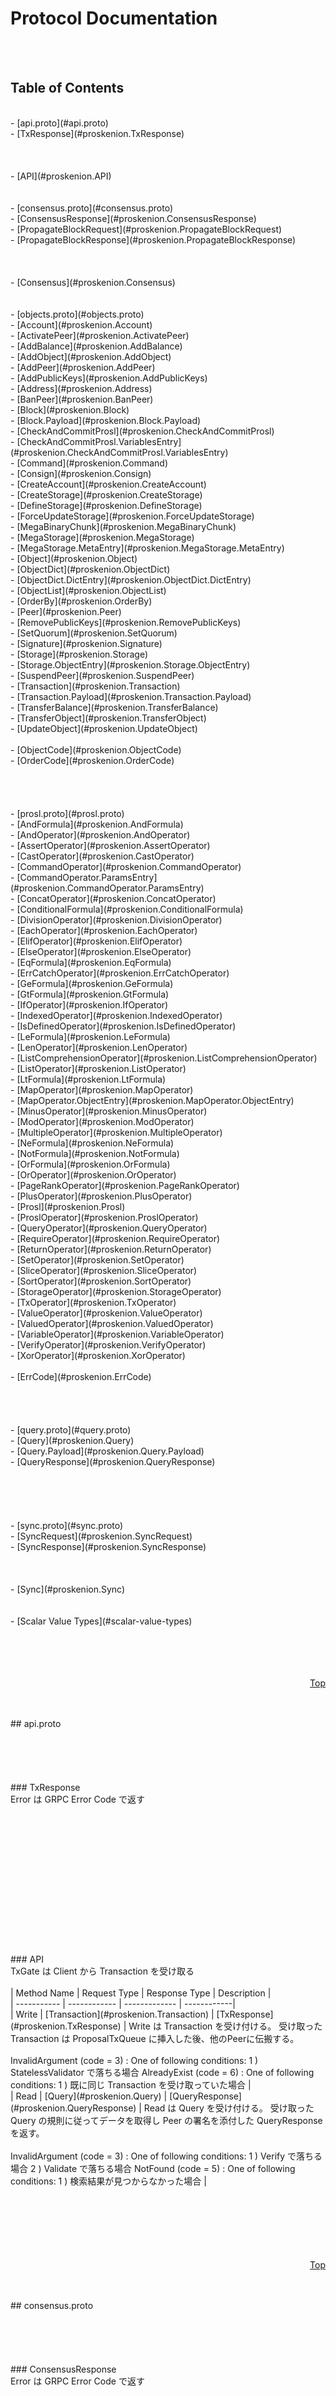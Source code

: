 # Protocol Documentation<br />
<a name="top"></a><br />
<br />
## Table of Contents<br />
<br />
- [api.proto](#api.proto)<br />
    - [TxResponse](#proskenion.TxResponse)<br />
  <br />
  <br />
  <br />
    - [API](#proskenion.API)<br />
  <br />
<br />
- [consensus.proto](#consensus.proto)<br />
    - [ConsensusResponse](#proskenion.ConsensusResponse)<br />
    - [PropagateBlockRequest](#proskenion.PropagateBlockRequest)<br />
    - [PropagateBlockResponse](#proskenion.PropagateBlockResponse)<br />
  <br />
  <br />
  <br />
    - [Consensus](#proskenion.Consensus)<br />
  <br />
<br />
- [objects.proto](#objects.proto)<br />
    - [Account](#proskenion.Account)<br />
    - [ActivatePeer](#proskenion.ActivatePeer)<br />
    - [AddBalance](#proskenion.AddBalance)<br />
    - [AddObject](#proskenion.AddObject)<br />
    - [AddPeer](#proskenion.AddPeer)<br />
    - [AddPublicKeys](#proskenion.AddPublicKeys)<br />
    - [Address](#proskenion.Address)<br />
    - [BanPeer](#proskenion.BanPeer)<br />
    - [Block](#proskenion.Block)<br />
    - [Block.Payload](#proskenion.Block.Payload)<br />
    - [CheckAndCommitProsl](#proskenion.CheckAndCommitProsl)<br />
    - [CheckAndCommitProsl.VariablesEntry](#proskenion.CheckAndCommitProsl.VariablesEntry)<br />
    - [Command](#proskenion.Command)<br />
    - [Consign](#proskenion.Consign)<br />
    - [CreateAccount](#proskenion.CreateAccount)<br />
    - [CreateStorage](#proskenion.CreateStorage)<br />
    - [DefineStorage](#proskenion.DefineStorage)<br />
    - [ForceUpdateStorage](#proskenion.ForceUpdateStorage)<br />
    - [MegaBinaryChunk](#proskenion.MegaBinaryChunk)<br />
    - [MegaStorage](#proskenion.MegaStorage)<br />
    - [MegaStorage.MetaEntry](#proskenion.MegaStorage.MetaEntry)<br />
    - [Object](#proskenion.Object)<br />
    - [ObjectDict](#proskenion.ObjectDict)<br />
    - [ObjectDict.DictEntry](#proskenion.ObjectDict.DictEntry)<br />
    - [ObjectList](#proskenion.ObjectList)<br />
    - [OrderBy](#proskenion.OrderBy)<br />
    - [Peer](#proskenion.Peer)<br />
    - [RemovePublicKeys](#proskenion.RemovePublicKeys)<br />
    - [SetQuorum](#proskenion.SetQuorum)<br />
    - [Signature](#proskenion.Signature)<br />
    - [Storage](#proskenion.Storage)<br />
    - [Storage.ObjectEntry](#proskenion.Storage.ObjectEntry)<br />
    - [SuspendPeer](#proskenion.SuspendPeer)<br />
    - [Transaction](#proskenion.Transaction)<br />
    - [Transaction.Payload](#proskenion.Transaction.Payload)<br />
    - [TransferBalance](#proskenion.TransferBalance)<br />
    - [TransferObject](#proskenion.TransferObject)<br />
    - [UpdateObject](#proskenion.UpdateObject)<br />
  <br />
    - [ObjectCode](#proskenion.ObjectCode)<br />
    - [OrderCode](#proskenion.OrderCode)<br />
  <br />
  <br />
  <br />
<br />
- [prosl.proto](#prosl.proto)<br />
    - [AndFormula](#proskenion.AndFormula)<br />
    - [AndOperator](#proskenion.AndOperator)<br />
    - [AssertOperator](#proskenion.AssertOperator)<br />
    - [CastOperator](#proskenion.CastOperator)<br />
    - [CommandOperator](#proskenion.CommandOperator)<br />
    - [CommandOperator.ParamsEntry](#proskenion.CommandOperator.ParamsEntry)<br />
    - [ConcatOperator](#proskenion.ConcatOperator)<br />
    - [ConditionalFormula](#proskenion.ConditionalFormula)<br />
    - [DivisionOperator](#proskenion.DivisionOperator)<br />
    - [EachOperator](#proskenion.EachOperator)<br />
    - [ElifOperator](#proskenion.ElifOperator)<br />
    - [ElseOperator](#proskenion.ElseOperator)<br />
    - [EqFormula](#proskenion.EqFormula)<br />
    - [ErrCatchOperator](#proskenion.ErrCatchOperator)<br />
    - [GeFormula](#proskenion.GeFormula)<br />
    - [GtFormula](#proskenion.GtFormula)<br />
    - [IfOperator](#proskenion.IfOperator)<br />
    - [IndexedOperator](#proskenion.IndexedOperator)<br />
    - [IsDefinedOperator](#proskenion.IsDefinedOperator)<br />
    - [LeFormula](#proskenion.LeFormula)<br />
    - [LenOperator](#proskenion.LenOperator)<br />
    - [ListComprehensionOperator](#proskenion.ListComprehensionOperator)<br />
    - [ListOperator](#proskenion.ListOperator)<br />
    - [LtFormula](#proskenion.LtFormula)<br />
    - [MapOperator](#proskenion.MapOperator)<br />
    - [MapOperator.ObjectEntry](#proskenion.MapOperator.ObjectEntry)<br />
    - [MinusOperator](#proskenion.MinusOperator)<br />
    - [ModOperator](#proskenion.ModOperator)<br />
    - [MultipleOperator](#proskenion.MultipleOperator)<br />
    - [NeFormula](#proskenion.NeFormula)<br />
    - [NotFormula](#proskenion.NotFormula)<br />
    - [OrFormula](#proskenion.OrFormula)<br />
    - [OrOperator](#proskenion.OrOperator)<br />
    - [PageRankOperator](#proskenion.PageRankOperator)<br />
    - [PlusOperator](#proskenion.PlusOperator)<br />
    - [Prosl](#proskenion.Prosl)<br />
    - [ProslOperator](#proskenion.ProslOperator)<br />
    - [QueryOperator](#proskenion.QueryOperator)<br />
    - [RequireOperator](#proskenion.RequireOperator)<br />
    - [ReturnOperator](#proskenion.ReturnOperator)<br />
    - [SetOperator](#proskenion.SetOperator)<br />
    - [SliceOperator](#proskenion.SliceOperator)<br />
    - [SortOperator](#proskenion.SortOperator)<br />
    - [StorageOperator](#proskenion.StorageOperator)<br />
    - [TxOperator](#proskenion.TxOperator)<br />
    - [ValueOperator](#proskenion.ValueOperator)<br />
    - [ValuedOperator](#proskenion.ValuedOperator)<br />
    - [VariableOperator](#proskenion.VariableOperator)<br />
    - [VerifyOperator](#proskenion.VerifyOperator)<br />
    - [XorOperator](#proskenion.XorOperator)<br />
  <br />
    - [ErrCode](#proskenion.ErrCode)<br />
  <br />
  <br />
  <br />
<br />
- [query.proto](#query.proto)<br />
    - [Query](#proskenion.Query)<br />
    - [Query.Payload](#proskenion.Query.Payload)<br />
    - [QueryResponse](#proskenion.QueryResponse)<br />
  <br />
  <br />
  <br />
  <br />
<br />
- [sync.proto](#sync.proto)<br />
    - [SyncRequest](#proskenion.SyncRequest)<br />
    - [SyncResponse](#proskenion.SyncResponse)<br />
  <br />
  <br />
  <br />
    - [Sync](#proskenion.Sync)<br />
  <br />
<br />
- [Scalar Value Types](#scalar-value-types)<br />
<br />
<br />
<br />
<a name="api.proto"></a><br />
<p align="right"><a href="#top">Top</a></p><br />
<br />
## api.proto<br />
<br />
<br />
<br />
<a name="proskenion.TxResponse"></a><br />
<br />
### TxResponse<br />
Error は GRPC Error Code で返す<br />
<br />
<br />
<br />
<br />
<br />
 <br />
<br />
 <br />
<br />
 <br />
<br />
<br />
<a name="proskenion.API"></a><br />
<br />
### API<br />
TxGate は Client から Transaction を受け取る<br />
<br />
| Method Name | Request Type | Response Type | Description |<br />
| ----------- | ------------ | ------------- | ------------|<br />
| Write | [Transaction](#proskenion.Transaction) | [TxResponse](#proskenion.TxResponse) | Write は Transaction を受け付ける。 受け取った Transaction は ProposalTxQueue に挿入した後、他のPeerに伝搬する。<br />
<br />
InvalidArgument (code = 3) : One of following conditions: 1 ) StatelessValidator で落ちる場合 AlreadyExist (code = 6) : One of following conditions: 1 ) 既に同じ Transaction を受け取っていた場合 |<br />
| Read | [Query](#proskenion.Query) | [QueryResponse](#proskenion.QueryResponse) | Read は Query を受け付ける。 受け取った Query の規則に従ってデータを取得し Peer の署名を添付した QueryResponse を返す。<br />
<br />
InvalidArgument (code = 3) : One of following conditions: 1 ) Verify で落ちる場合 2 ) Validate で落ちる場合 NotFound (code = 5) : One of following conditions: 1 ) 検索結果が見つからなかった場合 |<br />
<br />
 <br />
<br />
<br />
<br />
<a name="consensus.proto"></a><br />
<p align="right"><a href="#top">Top</a></p><br />
<br />
## consensus.proto<br />
<br />
<br />
<br />
<a name="proskenion.ConsensusResponse"></a><br />
<br />
### ConsensusResponse<br />
Error は GRPC Error Code で返す<br />
<br />
<br />
<br />
<br />
<br />
<br />
<a name="proskenion.PropagateBlockRequest"></a><br />
<br />
### PropagateBlockRequest<br />
PropagateBlock において伝搬する側が送信するデータである。<br />
<br />
<br />
| Field | Type | Label | Description |<br />
| ----- | ---- | ----- | ----------- |<br />
| block | [Block](#proskenion.Block) |  | 伝搬する Block。最初に Block を送信する。 |<br />
| transaction | [Transaction](#proskenion.Transaction) |  | 伝搬する Block が持っている Transaction。Block を送信した後に順番に送信する。 |<br />
<br />
<br />
<br />
<br />
<br />
<br />
<a name="proskenion.PropagateBlockResponse"></a><br />
<br />
### PropagateBlockResponse<br />
PropagateBlock において伝搬される側が送信するデータである。<br />
<br />
<br />
| Field | Type | Label | Description |<br />
| ----- | ---- | ----- | ----------- |<br />
| signature | [Signature](#proskenion.Signature) |  | Block を正しく受け取ったことを伝搬する側に伝えるために署名を送信する。 |<br />
<br />
<br />
<br />
<br />
<br />
 <br />
<br />
 <br />
<br />
 <br />
<br />
<br />
<a name="proskenion.Consensus"></a><br />
<br />
### Consensus<br />
ConsensusGate は合意形成に使用する rpc を定義する。<br />
これを使用するのは合意形成に参加するPeerのみである。<br />
<br />
| Method Name | Request Type | Response Type | Description |<br />
| ----------- | ------------ | ------------- | ------------|<br />
| PropagateTx | [Transaction](#proskenion.Transaction) | [ConsensusResponse](#proskenion.ConsensusResponse) | PropagateTx は Client から受け取った Transaction を自分以外の Peer に伝搬させる。 Context には送信者の署名をつける。<br />
<br />
InvalidArgument (code = 3) : One of following conditions: 1 ) StatelessValidator で落ちる場合 PermissionDenied (code = 7) : One of following conditions: 1 ) Context の 署名の主がPeerでない場合 |<br />
| PropagateBlock | [PropagateBlockRequest](#proskenion.PropagateBlockRequest) stream | [PropagateBlockResponse](#proskenion.PropagateBlockResponse) stream | PropagateBlock は Commit する block と txList を自分以外の Peer に伝搬させる。 Context には送信者の署名をつける<br />
<br />
InvalidArgument (code = 3) : One of following conditions: 1 ) Block is nil. 2 ) Block Verify failed. 3 ) Transaction is nil. 4 ) Transaction Verify failed. AlreadyExist (code = 6) : One of following conditions: 1 ) Block is already exist in block queue. PermissionDenied (code = 7) : One of following conditions: 1 ) Context の 署名の主がPeerでない場合 |<br />
<br />
 <br />
<br />
<br />
<br />
<a name="objects.proto"></a><br />
<p align="right"><a href="#top">Top</a></p><br />
<br />
## objects.proto<br />
<br />
<br />
<br />
<a name="proskenion.Account"></a><br />
<br />
### Account<br />
<br />
<br />
<br />
| Field | Type | Label | Description |<br />
| ----- | ---- | ----- | ----------- |<br />
| accountId | [string](#string) |  |  |<br />
| accountName | [string](#string) |  |  |<br />
| publicKeys | [bytes](#bytes) | repeated |  |<br />
| quorum | [int32](#int32) |  |  |<br />
| balance | [int64](#int64) |  |  |<br />
| delegatePeerId | [string](#string) |  |  |<br />
<br />
<br />
<br />
<br />
<br />
<br />
<a name="proskenion.ActivatePeer"></a><br />
<br />
### ActivatePeer<br />
ActivatePeer は Peer を active 状態にする。<br />
TargetId は AccountId(PeerId) を指定する。<br />
Active 状態の Peer は合意形成に参加できる。<br />
<br />
<br />
<br />
<br />
<br />
<br />
<a name="proskenion.AddBalance"></a><br />
<br />
### AddBalance<br />
AddBalance は targetId の balance を増やす。<br />
TargetId は AccountId を指定する。<br />
<br />
<br />
| Field | Type | Label | Description |<br />
| ----- | ---- | ----- | ----------- |<br />
| balance | [int64](#int64) |  | 増やす balance の量。 |<br />
<br />
<br />
<br />
<br />
<br />
<br />
<a name="proskenion.AddObject"></a><br />
<br />
### AddObject<br />
AddObject は TargetId で指定した Storage に Object を追加する。（list or dict)<br />
TargetId は WalletId を指定する。<br />
<br />
<br />
| Field | Type | Label | Description |<br />
| ----- | ---- | ----- | ----------- |<br />
| key | [string](#string) |  | Storage 内の要素を指定するためのキー値。 |<br />
| object | [Object](#proskenion.Object) |  | 指定した List Object に追加する Object。 |<br />
<br />
<br />
<br />
<br />
<br />
<br />
<a name="proskenion.AddPeer"></a><br />
<br />
### AddPeer<br />
AddPeer はネットワークに Peer を追加する。<br />
TargetId は AccountId(PeerId) を指定する。<br />
<br />
<br />
| Field | Type | Label | Description |<br />
| ----- | ---- | ----- | ----------- |<br />
| address | [string](#string) |  | Peer にアクセスするためのグローバルアドレス。 |<br />
| publicKey | [bytes](#bytes) |  | Peer を操作するための公開鍵。 |<br />
<br />
<br />
<br />
<br />
<br />
<br />
<a name="proskenion.AddPublicKeys"></a><br />
<br />
### AddPublicKeys<br />
AddPublicKey は TragetId で指定したアカウントに鍵を追加する。<br />
TargetId は AccountId を指定する。<br />
<br />
<br />
| Field | Type | Label | Description |<br />
| ----- | ---- | ----- | ----------- |<br />
| publicKeys | [bytes](#bytes) | repeated | アカウントに登録する公開鍵のリスト。 |<br />
<br />
<br />
<br />
<br />
<br />
<br />
<a name="proskenion.Address"></a><br />
<br />
### Address<br />
<br />
<br />
<br />
| Field | Type | Label | Description |<br />
| ----- | ---- | ----- | ----------- |<br />
| address | [string](#string) |  |  |<br />
<br />
<br />
<br />
<br />
<br />
<br />
<a name="proskenion.BanPeer"></a><br />
<br />
### BanPeer<br />
BanPeer は Peer を使用禁止にする。<br />
TargetId は AccountId(PeerId) を指定する。<br />
Ban された Peer は金輪際合意形成/同期に参加できない。<br />
<br />
<br />
<br />
<br />
<br />
<br />
<a name="proskenion.Block"></a><br />
<br />
### Block<br />
Block の構造。<br />
<br />
<br />
| Field | Type | Label | Description |<br />
| ----- | ---- | ----- | ----------- |<br />
| payload | [Block.Payload](#proskenion.Block.Payload) |  |  |<br />
| signature | [Signature](#proskenion.Signature) |  | Payload を現在のラウンドにおけるリーダーが署名したもの。 |<br />
<br />
<br />
<br />
<br />
<br />
<br />
<a name="proskenion.Block.Payload"></a><br />
<br />
### Block.Payload<br />
<br />
<br />
<br />
| Field | Type | Label | Description |<br />
| ----- | ---- | ----- | ----------- |<br />
| height | [int64](#int64) |  | 現在のBlockのHeight&#43;1。 |<br />
| preBlockHash | [bytes](#bytes) |  | 現在の Block のハッシュ値。 |<br />
| createdTime | [int64](#int64) |  | Blockを生成した時間(リーダーがProposalを生成した時間であり、Commitされた時間ではない)。 |<br />
| wsvHash | [bytes](#bytes) |  | Block 実行後の WSV のルートハッシュ値。 |<br />
| txHistoryHash | [bytes](#bytes) |  | Block 実行後の TxHistory のルートハッシュ値。 |<br />
| txListHash | [bytes](#bytes) |  | Transaction の集合（列)のハッシュ値。 |<br />
| round | [int32](#int32) |  | 現在の Round。 |<br />
<br />
<br />
<br />
<br />
<br />
<br />
<a name="proskenion.CheckAndCommitProsl"></a><br />
<br />
### CheckAndCommitProsl<br />
CheckAndCommitProsl は TargetId で指定した ProSL を検証して妥当であれば適用する。<br />
TargetId は WalletId を指定する。<br />
具体的には variables を引数列として渡して Update ProSL を実行し真を返した時、<br />
新たな incentive or consensus or update アルゴリズムとして実際に適用する。<br />
<br />
<br />
| Field | Type | Label | Description |<br />
| ----- | ---- | ----- | ----------- |<br />
| variables | [CheckAndCommitProsl.VariablesEntry](#proskenion.CheckAndCommitProsl.VariablesEntry) | repeated | Update ProSL を実行する際の引数列。 |<br />
<br />
<br />
<br />
<br />
<br />
<br />
<a name="proskenion.CheckAndCommitProsl.VariablesEntry"></a><br />
<br />
### CheckAndCommitProsl.VariablesEntry<br />
<br />
<br />
<br />
| Field | Type | Label | Description |<br />
| ----- | ---- | ----- | ----------- |<br />
| key | [string](#string) |  |  |<br />
| value | [Object](#proskenion.Object) |  |  |<br />
<br />
<br />
<br />
<br />
<br />
<br />
<a name="proskenion.Command"></a><br />
<br />
### Command<br />
================ Command ================<br />
Proskenion を操作するためのプリミティブな命令。<br />
<br />
<br />
| Field | Type | Label | Description |<br />
| ----- | ---- | ----- | ----------- |<br />
| authorizerId | [string](#string) |  | 誰の権限で命令を実行するかを AccountId で指定する。 |<br />
| targetId | [string](#string) |  | どの対象に命令を実行するかを指定する。 |<br />
| createAccount | [CreateAccount](#proskenion.CreateAccount) |  |  |<br />
| addBalance | [AddBalance](#proskenion.AddBalance) |  |  |<br />
| transferBalance | [TransferBalance](#proskenion.TransferBalance) |  |  |<br />
| addPublicKeys | [AddPublicKeys](#proskenion.AddPublicKeys) |  |  |<br />
| removePublicKeys | [RemovePublicKeys](#proskenion.RemovePublicKeys) |  |  |<br />
| setQuorum | [SetQuorum](#proskenion.SetQuorum) |  |  |<br />
| defineStorage | [DefineStorage](#proskenion.DefineStorage) |  |  |<br />
| createStorage | [CreateStorage](#proskenion.CreateStorage) |  |  |<br />
| updateObject | [UpdateObject](#proskenion.UpdateObject) |  |  |<br />
| addObject | [AddObject](#proskenion.AddObject) |  |  |<br />
| transferObject | [TransferObject](#proskenion.TransferObject) |  |  |<br />
| addPeer | [AddPeer](#proskenion.AddPeer) |  |  |<br />
| activatePeer | [ActivatePeer](#proskenion.ActivatePeer) |  |  |<br />
| suspendPeer | [SuspendPeer](#proskenion.SuspendPeer) |  |  |<br />
| banPeer | [BanPeer](#proskenion.BanPeer) |  |  |<br />
| consign | [Consign](#proskenion.Consign) |  |  |<br />
| checkAndCommitProsl | [CheckAndCommitProsl](#proskenion.CheckAndCommitProsl) |  |  |<br />
| forceUpdateStorage | [ForceUpdateStorage](#proskenion.ForceUpdateStorage) |  |  |<br />
<br />
<br />
<br />
<br />
<br />
<br />
<a name="proskenion.Consign"></a><br />
<br />
### Consign<br />
Consign は Account と Peer を紐付ける<br />
TargetId は AccountId を指定する。<br />
<br />
<br />
| Field | Type | Label | Description |<br />
| ----- | ---- | ----- | ----------- |<br />
| peerId | [string](#string) |  | アカウントが信頼する Peer の id。 |<br />
<br />
<br />
<br />
<br />
<br />
<br />
<a name="proskenion.CreateAccount"></a><br />
<br />
### CreateAccount<br />
CerateAccount は TargetId の アカウントの生成を行う。<br />
TargetId には AccountId を指定する。<br />
<br />
<br />
| Field | Type | Label | Description |<br />
| ----- | ---- | ----- | ----------- |<br />
| publicKeys | [bytes](#bytes) | repeated | アカウントに登録する公開鍵のリスト。 |<br />
| quorum | [int32](#int32) |  | アカウントの権限を行使するために必要な最小の鍵の数。 |<br />
<br />
<br />
<br />
<br />
<br />
<br />
<a name="proskenion.CreateStorage"></a><br />
<br />
### CreateStorage<br />
CreateStorage は定義された Storage を TargetId で指定されたアカウントで実体化する。<br />
TargetId は WalletId を指定する。<br />
<br />
<br />
<br />
<br />
<br />
<br />
<a name="proskenion.DefineStorage"></a><br />
<br />
### DefineStorage<br />
DefineStorage は Storage を定義する。<br />
TargetId は StorageId を指定する。<br />
<br />
<br />
| Field | Type | Label | Description |<br />
| ----- | ---- | ----- | ----------- |<br />
| storage | [Storage](#proskenion.Storage) |  | Storage の key とそのデフォルトの value。 |<br />
<br />
<br />
<br />
<br />
<br />
<br />
<a name="proskenion.ForceUpdateStorage"></a><br />
<br />
### ForceUpdateStorage<br />
ForceUpdateStorage は TargetId で指定した Storage を強制上書きする。<br />
TargetId は WalletId を指定する。<br />
ForceUpdateStorage は Validate で必ず false が返る。<br />
<br />
<br />
| Field | Type | Label | Description |<br />
| ----- | ---- | ----- | ----------- |<br />
| storage | [Storage](#proskenion.Storage) |  | 上書き後の Storage の定義。 |<br />
<br />
<br />
<br />
<br />
<br />
<br />
<a name="proskenion.MegaBinaryChunk"></a><br />
<br />
### MegaBinaryChunk<br />
参考 : https://triple-underscore.github.io/RFC2616-ja.html#section-3.6.1<br />
<br />
<br />
| Field | Type | Label | Description |<br />
| ----- | ---- | ----- | ----------- |<br />
| chunkSize | [int64](#int64) |  | 全体 |<br />
| lastChunk | [int64](#int64) |  | どこから始まるか |<br />
| data | [bytes](#bytes) |  |  |<br />
<br />
<br />
<br />
<br />
<br />
<br />
<a name="proskenion.MegaStorage"></a><br />
<br />
### MegaStorage<br />
<br />
<br />
<br />
| Field | Type | Label | Description |<br />
| ----- | ---- | ----- | ----------- |<br />
| meta | [MegaStorage.MetaEntry](#proskenion.MegaStorage.MetaEntry) | repeated |  |<br />
| megaBinaryHash | [bytes](#bytes) |  | MerkleTree で管理 |<br />
<br />
<br />
<br />
<br />
<br />
<br />
<a name="proskenion.MegaStorage.MetaEntry"></a><br />
<br />
### MegaStorage.MetaEntry<br />
<br />
<br />
<br />
| Field | Type | Label | Description |<br />
| ----- | ---- | ----- | ----------- |<br />
| key | [string](#string) |  |  |<br />
| value | [Object](#proskenion.Object) |  |  |<br />
<br />
<br />
<br />
<br />
<br />
<br />
<a name="proskenion.Object"></a><br />
<br />
### Object<br />
<br />
<br />
<br />
| Field | Type | Label | Description |<br />
| ----- | ---- | ----- | ----------- |<br />
| type | [ObjectCode](#proskenion.ObjectCode) |  |  |<br />
| boolean | [bool](#bool) |  |  |<br />
| i32 | [int32](#int32) |  |  |<br />
| i64 | [int64](#int64) |  |  |<br />
| u32 | [uint32](#uint32) |  |  |<br />
| u64 | [uint64](#uint64) |  |  |<br />
| str | [string](#string) |  |  |<br />
| data | [bytes](#bytes) |  |  |<br />
| address | [string](#string) |  |  |<br />
| sig | [Signature](#proskenion.Signature) |  |  |<br />
| account | [Account](#proskenion.Account) |  |  |<br />
| peer | [Peer](#proskenion.Peer) |  |  |<br />
| list | [ObjectList](#proskenion.ObjectList) |  |  |<br />
| dict | [ObjectDict](#proskenion.ObjectDict) |  |  |<br />
| storage | [Storage](#proskenion.Storage) |  |  |<br />
| megaStorage | [MegaStorage](#proskenion.MegaStorage) |  |  |<br />
| command | [Command](#proskenion.Command) |  |  |<br />
| transaction | [Transaction](#proskenion.Transaction) |  |  |<br />
| block | [Block](#proskenion.Block) |  |  |<br />
<br />
<br />
<br />
<br />
<br />
<br />
<a name="proskenion.ObjectDict"></a><br />
<br />
### ObjectDict<br />
<br />
<br />
<br />
| Field | Type | Label | Description |<br />
| ----- | ---- | ----- | ----------- |<br />
| dict | [ObjectDict.DictEntry](#proskenion.ObjectDict.DictEntry) | repeated |  |<br />
<br />
<br />
<br />
<br />
<br />
<br />
<a name="proskenion.ObjectDict.DictEntry"></a><br />
<br />
### ObjectDict.DictEntry<br />
<br />
<br />
<br />
| Field | Type | Label | Description |<br />
| ----- | ---- | ----- | ----------- |<br />
| key | [string](#string) |  |  |<br />
| value | [Object](#proskenion.Object) |  |  |<br />
<br />
<br />
<br />
<br />
<br />
<br />
<a name="proskenion.ObjectList"></a><br />
<br />
### ObjectList<br />
<br />
<br />
<br />
| Field | Type | Label | Description |<br />
| ----- | ---- | ----- | ----------- |<br />
| list | [Object](#proskenion.Object) | repeated |  |<br />
<br />
<br />
<br />
<br />
<br />
<br />
<a name="proskenion.OrderBy"></a><br />
<br />
### OrderBy<br />
<br />
<br />
<br />
| Field | Type | Label | Description |<br />
| ----- | ---- | ----- | ----------- |<br />
| key | [string](#string) |  |  |<br />
| order | [OrderCode](#proskenion.OrderCode) |  |  |<br />
<br />
<br />
<br />
<br />
<br />
<br />
<a name="proskenion.Peer"></a><br />
<br />
### Peer<br />
<br />
<br />
<br />
| Field | Type | Label | Description |<br />
| ----- | ---- | ----- | ----------- |<br />
| peerId | [string](#string) |  |  |<br />
| address | [string](#string) |  |  |<br />
| publicKey | [bytes](#bytes) |  |  |<br />
| active | [bool](#bool) |  |  |<br />
| ban | [bool](#bool) |  |  |<br />
<br />
<br />
<br />
<br />
<br />
<br />
<a name="proskenion.RemovePublicKeys"></a><br />
<br />
### RemovePublicKeys<br />
RemovePublicKey は TargetId で指定したアカウントの鍵を削除する。<br />
TargetId は AccountId を指定する。<br />
<br />
<br />
| Field | Type | Label | Description |<br />
| ----- | ---- | ----- | ----------- |<br />
| publicKeys | [bytes](#bytes) | repeated | アカウントから削除する公開鍵のリスト。 |<br />
<br />
<br />
<br />
<br />
<br />
<br />
<a name="proskenion.SetQuorum"></a><br />
<br />
### SetQuorum<br />
SetAccountQuorum は TargetId アカウントの quorum を更新する。<br />
TargetId は AccountId を指定する。<br />
<br />
<br />
| Field | Type | Label | Description |<br />
| ----- | ---- | ----- | ----------- |<br />
| quorum | [int32](#int32) |  | アカウントの権限を行使するために必要な最小の鍵の数。 |<br />
<br />
<br />
<br />
<br />
<br />
<br />
<a name="proskenion.Signature"></a><br />
<br />
### Signature<br />
<br />
<br />
<br />
| Field | Type | Label | Description |<br />
| ----- | ---- | ----- | ----------- |<br />
| publicKey | [bytes](#bytes) |  |  |<br />
| signature | [bytes](#bytes) |  |  |<br />
<br />
<br />
<br />
<br />
<br />
<br />
<a name="proskenion.Storage"></a><br />
<br />
### Storage<br />
<br />
<br />
<br />
| Field | Type | Label | Description |<br />
| ----- | ---- | ----- | ----------- |<br />
| id | [string](#string) |  |  |<br />
| object | [Storage.ObjectEntry](#proskenion.Storage.ObjectEntry) | repeated |  |<br />
<br />
<br />
<br />
<br />
<br />
<br />
<a name="proskenion.Storage.ObjectEntry"></a><br />
<br />
### Storage.ObjectEntry<br />
<br />
<br />
<br />
| Field | Type | Label | Description |<br />
| ----- | ---- | ----- | ----------- |<br />
| key | [string](#string) |  |  |<br />
| value | [Object](#proskenion.Object) |  |  |<br />
<br />
<br />
<br />
<br />
<br />
<br />
<a name="proskenion.SuspendPeer"></a><br />
<br />
### SuspendPeer<br />
SuspendPeer は Peer を 非active 状態にする。<br />
TargetId は AccountId(PeerId) を指定する。<br />
非active 状態の Peer は合意形成に参加しない。(Consign の対象にできない）<br />
<br />
<br />
<br />
<br />
<br />
<br />
<a name="proskenion.Transaction"></a><br />
<br />
### Transaction<br />
Transaction は Client が送信する取引の内容を記述したものである。<br />
<br />
<br />
| Field | Type | Label | Description |<br />
| ----- | ---- | ----- | ----------- |<br />
| payload | [Transaction.Payload](#proskenion.Transaction.Payload) |  |  |<br />
| signatures | [Signature](#proskenion.Signature) | repeated | Paylaod をコマンドの操作者達によって署名した Signature のリスト。 |<br />
<br />
<br />
<br />
<br />
<br />
<br />
<a name="proskenion.Transaction.Payload"></a><br />
<br />
### Transaction.Payload<br />
<br />
<br />
<br />
| Field | Type | Label | Description |<br />
| ----- | ---- | ----- | ----------- |<br />
| createdTime | [int64](#int64) |  | Transaction を生成した時間(UnixTime)。 |<br />
| commands | [Command](#proskenion.Command) | repeated | Transaction が逐次実行するコマンド列。 |<br />
<br />
<br />
<br />
<br />
<br />
<br />
<a name="proskenion.TransferBalance"></a><br />
<br />
### TransferBalance<br />
Transfer Command は送金を行う。<br />
targetId は 送金元の AccountId を示す。<br />
<br />
<br />
| Field | Type | Label | Description |<br />
| ----- | ---- | ----- | ----------- |<br />
| destAccountId | [string](#string) |  | 送金先の AccountId。 |<br />
| balance | [int64](#int64) |  | 送金する balance の量。 |<br />
<br />
<br />
<br />
<br />
<br />
<br />
<a name="proskenion.TransferObject"></a><br />
<br />
### TransferObject<br />
TransferObject は Storage 内の key で指定された要素内の Object を送信する。（list or dict)<br />
TargetId は WalletId を指定する。<br />
<br />
<br />
| Field | Type | Label | Description |<br />
| ----- | ---- | ----- | ----------- |<br />
| key | [string](#string) |  | Storage 内の要素を指定するためのキー値。 |<br />
| destAccountId | [string](#string) |  | 送信先の AccountId。 |<br />
| object | [Object](#proskenion.Object) |  | 送信する Object の内容（存在しない場合は失敗する）。 |<br />
<br />
<br />
<br />
<br />
<br />
<br />
<a name="proskenion.UpdateObject"></a><br />
<br />
### UpdateObject<br />
UpdateObject は Storage 内の Object を更新する。<br />
TargetId は WalletId を指定する。<br />
<br />
<br />
| Field | Type | Label | Description |<br />
| ----- | ---- | ----- | ----------- |<br />
| key | [string](#string) |  | Storage 内の要素を指定するためのキー値。 |<br />
| object | [Object](#proskenion.Object) |  | 変更後の Object。 |<br />
<br />
<br />
<br />
<br />
<br />
 <br />
<br />
<br />
<a name="proskenion.ObjectCode"></a><br />
<br />
### ObjectCode<br />
<br />
<br />
| Name | Number | Description |<br />
| ---- | ------ | ----------- |<br />
| AnythingObjectCode | 0 |  |<br />
| BoolObjectCode | 1 |  |<br />
| Int32ObjectCode | 2 |  |<br />
| Int64ObjectCode | 3 |  |<br />
| Uint32ObjectCode | 4 |  |<br />
| Uint64ObjectCode | 5 |  |<br />
| StringObjectCode | 6 |  |<br />
| BytesObjectCode | 7 |  |<br />
| AddressObjectCode | 8 |  |<br />
| SignatureObjectCode | 9 |  |<br />
| AccountObjectCode | 10 |  |<br />
| PeerObjectCode | 11 |  |<br />
| ListObjectCode | 12 |  |<br />
| DictObjectCode | 13 |  |<br />
| StorageObjectCode | 14 |  |<br />
| MegaStorageObjectCode | 15 |  |<br />
| CommandObjectCode | 16 |  |<br />
| TransactionObjectCode | 17 |  |<br />
| BlockObjectCode | 18 |  |<br />
<br />
<br />
<br />
<a name="proskenion.OrderCode"></a><br />
<br />
### OrderCode<br />
<br />
<br />
| Name | Number | Description |<br />
| ---- | ------ | ----------- |<br />
| DESC | 0 |  |<br />
| ASC | 1 |  |<br />
<br />
<br />
 <br />
<br />
 <br />
<br />
 <br />
<br />
<br />
<br />
<a name="prosl.proto"></a><br />
<p align="right"><a href="#top">Top</a></p><br />
<br />
## prosl.proto<br />
<br />
<br />
<br />
<a name="proskenion.AndFormula"></a><br />
<br />
### AndFormula<br />
<br />
<br />
<br />
| Field | Type | Label | Description |<br />
| ----- | ---- | ----- | ----------- |<br />
| ops | [ValueOperator](#proskenion.ValueOperator) | repeated |  |<br />
<br />
<br />
<br />
<br />
<br />
<br />
<a name="proskenion.AndOperator"></a><br />
<br />
### AndOperator<br />
<br />
<br />
<br />
| Field | Type | Label | Description |<br />
| ----- | ---- | ----- | ----------- |<br />
| ops | [ValueOperator](#proskenion.ValueOperator) | repeated |  |<br />
<br />
<br />
<br />
<br />
<br />
<br />
<a name="proskenion.AssertOperator"></a><br />
<br />
### AssertOperator<br />
<br />
<br />
<br />
| Field | Type | Label | Description |<br />
| ----- | ---- | ----- | ----------- |<br />
| op | [ConditionalFormula](#proskenion.ConditionalFormula) |  |  |<br />
<br />
<br />
<br />
<br />
<br />
<br />
<a name="proskenion.CastOperator"></a><br />
<br />
### CastOperator<br />
<br />
<br />
<br />
| Field | Type | Label | Description |<br />
| ----- | ---- | ----- | ----------- |<br />
| type | [ObjectCode](#proskenion.ObjectCode) |  |  |<br />
| object | [ValueOperator](#proskenion.ValueOperator) |  |  |<br />
<br />
<br />
<br />
<br />
<br />
<br />
<a name="proskenion.CommandOperator"></a><br />
<br />
### CommandOperator<br />
<br />
<br />
<br />
| Field | Type | Label | Description |<br />
| ----- | ---- | ----- | ----------- |<br />
| command_name | [string](#string) |  |  |<br />
| params | [CommandOperator.ParamsEntry](#proskenion.CommandOperator.ParamsEntry) | repeated |  |<br />
<br />
<br />
<br />
<br />
<br />
<br />
<a name="proskenion.CommandOperator.ParamsEntry"></a><br />
<br />
### CommandOperator.ParamsEntry<br />
<br />
<br />
<br />
| Field | Type | Label | Description |<br />
| ----- | ---- | ----- | ----------- |<br />
| key | [string](#string) |  |  |<br />
| value | [ValueOperator](#proskenion.ValueOperator) |  |  |<br />
<br />
<br />
<br />
<br />
<br />
<br />
<a name="proskenion.ConcatOperator"></a><br />
<br />
### ConcatOperator<br />
<br />
<br />
<br />
| Field | Type | Label | Description |<br />
| ----- | ---- | ----- | ----------- |<br />
| ops | [ValueOperator](#proskenion.ValueOperator) | repeated |  |<br />
<br />
<br />
<br />
<br />
<br />
<br />
<a name="proskenion.ConditionalFormula"></a><br />
<br />
### ConditionalFormula<br />
=== CodntionalFormula ====<br />
<br />
<br />
| Field | Type | Label | Description |<br />
| ----- | ---- | ----- | ----------- |<br />
| or | [OrFormula](#proskenion.OrFormula) |  | || |<br />
| and | [AndFormula](#proskenion.AndFormula) |  | &amp;&amp; |<br />
| not | [NotFormula](#proskenion.NotFormula) |  | ! |<br />
| eq | [EqFormula](#proskenion.EqFormula) |  | == |<br />
| ne | [NeFormula](#proskenion.NeFormula) |  | != |<br />
| gt | [GtFormula](#proskenion.GtFormula) |  | &gt; |<br />
| ge | [GeFormula](#proskenion.GeFormula) |  | &gt;= |<br />
| lt | [LtFormula](#proskenion.LtFormula) |  | &lt; |<br />
| le | [LeFormula](#proskenion.LeFormula) |  | &lt;= |<br />
| verifyOp | [VerifyOperator](#proskenion.VerifyOperator) |  |  |<br />
<br />
<br />
<br />
<br />
<br />
<br />
<a name="proskenion.DivisionOperator"></a><br />
<br />
### DivisionOperator<br />
<br />
<br />
<br />
| Field | Type | Label | Description |<br />
| ----- | ---- | ----- | ----------- |<br />
| ops | [ValueOperator](#proskenion.ValueOperator) | repeated |  |<br />
<br />
<br />
<br />
<br />
<br />
<br />
<a name="proskenion.EachOperator"></a><br />
<br />
### EachOperator<br />
Deprecated...<br />
<br />
<br />
| Field | Type | Label | Description |<br />
| ----- | ---- | ----- | ----------- |<br />
| list | [ValueOperator](#proskenion.ValueOperator) |  |  |<br />
| variableName | [string](#string) |  |  |<br />
| do | [Prosl](#proskenion.Prosl) |  |  |<br />
<br />
<br />
<br />
<br />
<br />
<br />
<a name="proskenion.ElifOperator"></a><br />
<br />
### ElifOperator<br />
<br />
<br />
<br />
| Field | Type | Label | Description |<br />
| ----- | ---- | ----- | ----------- |<br />
| op | [ConditionalFormula](#proskenion.ConditionalFormula) |  |  |<br />
| prosl | [Prosl](#proskenion.Prosl) |  |  |<br />
<br />
<br />
<br />
<br />
<br />
<br />
<a name="proskenion.ElseOperator"></a><br />
<br />
### ElseOperator<br />
<br />
<br />
<br />
| Field | Type | Label | Description |<br />
| ----- | ---- | ----- | ----------- |<br />
| prosl | [Prosl](#proskenion.Prosl) |  |  |<br />
<br />
<br />
<br />
<br />
<br />
<br />
<a name="proskenion.EqFormula"></a><br />
<br />
### EqFormula<br />
<br />
<br />
<br />
| Field | Type | Label | Description |<br />
| ----- | ---- | ----- | ----------- |<br />
| ops | [ValueOperator](#proskenion.ValueOperator) | repeated |  |<br />
<br />
<br />
<br />
<br />
<br />
<br />
<a name="proskenion.ErrCatchOperator"></a><br />
<br />
### ErrCatchOperator<br />
<br />
<br />
<br />
| Field | Type | Label | Description |<br />
| ----- | ---- | ----- | ----------- |<br />
| code | [ErrCode](#proskenion.ErrCode) |  |  |<br />
| prosl | [Prosl](#proskenion.Prosl) |  |  |<br />
<br />
<br />
<br />
<br />
<br />
<br />
<a name="proskenion.GeFormula"></a><br />
<br />
### GeFormula<br />
<br />
<br />
<br />
| Field | Type | Label | Description |<br />
| ----- | ---- | ----- | ----------- |<br />
| ops | [ValueOperator](#proskenion.ValueOperator) | repeated |  |<br />
<br />
<br />
<br />
<br />
<br />
<br />
<a name="proskenion.GtFormula"></a><br />
<br />
### GtFormula<br />
<br />
<br />
<br />
| Field | Type | Label | Description |<br />
| ----- | ---- | ----- | ----------- |<br />
| ops | [ValueOperator](#proskenion.ValueOperator) | repeated |  |<br />
<br />
<br />
<br />
<br />
<br />
<br />
<a name="proskenion.IfOperator"></a><br />
<br />
### IfOperator<br />
<br />
<br />
<br />
| Field | Type | Label | Description |<br />
| ----- | ---- | ----- | ----------- |<br />
| op | [ConditionalFormula](#proskenion.ConditionalFormula) |  |  |<br />
| prosl | [Prosl](#proskenion.Prosl) |  |  |<br />
<br />
<br />
<br />
<br />
<br />
<br />
<a name="proskenion.IndexedOperator"></a><br />
<br />
### IndexedOperator<br />
<br />
<br />
<br />
| Field | Type | Label | Description |<br />
| ----- | ---- | ----- | ----------- |<br />
| object | [ValueOperator](#proskenion.ValueOperator) |  |  |<br />
| type | [ObjectCode](#proskenion.ObjectCode) |  |  |<br />
| index | [ValueOperator](#proskenion.ValueOperator) |  |  |<br />
<br />
<br />
<br />
<br />
<br />
<br />
<a name="proskenion.IsDefinedOperator"></a><br />
<br />
### IsDefinedOperator<br />
<br />
<br />
<br />
| Field | Type | Label | Description |<br />
| ----- | ---- | ----- | ----------- |<br />
| variableName | [string](#string) |  |  |<br />
<br />
<br />
<br />
<br />
<br />
<br />
<a name="proskenion.LeFormula"></a><br />
<br />
### LeFormula<br />
<br />
<br />
<br />
| Field | Type | Label | Description |<br />
| ----- | ---- | ----- | ----------- |<br />
| ops | [ValueOperator](#proskenion.ValueOperator) | repeated |  |<br />
<br />
<br />
<br />
<br />
<br />
<br />
<a name="proskenion.LenOperator"></a><br />
<br />
### LenOperator<br />
<br />
<br />
<br />
| Field | Type | Label | Description |<br />
| ----- | ---- | ----- | ----------- |<br />
| list | [ValueOperator](#proskenion.ValueOperator) |  |  |<br />
<br />
<br />
<br />
<br />
<br />
<br />
<a name="proskenion.ListComprehensionOperator"></a><br />
<br />
### ListComprehensionOperator<br />
<br />
<br />
<br />
| Field | Type | Label | Description |<br />
| ----- | ---- | ----- | ----------- |<br />
| list | [ValueOperator](#proskenion.ValueOperator) |  |  |<br />
| variableName | [string](#string) |  |  |<br />
| if | [ConditionalFormula](#proskenion.ConditionalFormula) |  |  |<br />
| element | [ValueOperator](#proskenion.ValueOperator) |  |  |<br />
<br />
<br />
<br />
<br />
<br />
<br />
<a name="proskenion.ListOperator"></a><br />
<br />
### ListOperator<br />
<br />
<br />
<br />
| Field | Type | Label | Description |<br />
| ----- | ---- | ----- | ----------- |<br />
| object | [ValueOperator](#proskenion.ValueOperator) | repeated |  |<br />
<br />
<br />
<br />
<br />
<br />
<br />
<a name="proskenion.LtFormula"></a><br />
<br />
### LtFormula<br />
<br />
<br />
<br />
| Field | Type | Label | Description |<br />
| ----- | ---- | ----- | ----------- |<br />
| ops | [ValueOperator](#proskenion.ValueOperator) | repeated |  |<br />
<br />
<br />
<br />
<br />
<br />
<br />
<a name="proskenion.MapOperator"></a><br />
<br />
### MapOperator<br />
<br />
<br />
<br />
| Field | Type | Label | Description |<br />
| ----- | ---- | ----- | ----------- |<br />
| object | [MapOperator.ObjectEntry](#proskenion.MapOperator.ObjectEntry) | repeated |  |<br />
<br />
<br />
<br />
<br />
<br />
<br />
<a name="proskenion.MapOperator.ObjectEntry"></a><br />
<br />
### MapOperator.ObjectEntry<br />
<br />
<br />
<br />
| Field | Type | Label | Description |<br />
| ----- | ---- | ----- | ----------- |<br />
| key | [string](#string) |  |  |<br />
| value | [ValueOperator](#proskenion.ValueOperator) |  |  |<br />
<br />
<br />
<br />
<br />
<br />
<br />
<a name="proskenion.MinusOperator"></a><br />
<br />
### MinusOperator<br />
<br />
<br />
<br />
| Field | Type | Label | Description |<br />
| ----- | ---- | ----- | ----------- |<br />
| ops | [ValueOperator](#proskenion.ValueOperator) | repeated |  |<br />
<br />
<br />
<br />
<br />
<br />
<br />
<a name="proskenion.ModOperator"></a><br />
<br />
### ModOperator<br />
<br />
<br />
<br />
| Field | Type | Label | Description |<br />
| ----- | ---- | ----- | ----------- |<br />
| ops | [ValueOperator](#proskenion.ValueOperator) | repeated |  |<br />
<br />
<br />
<br />
<br />
<br />
<br />
<a name="proskenion.MultipleOperator"></a><br />
<br />
### MultipleOperator<br />
<br />
<br />
<br />
| Field | Type | Label | Description |<br />
| ----- | ---- | ----- | ----------- |<br />
| ops | [ValueOperator](#proskenion.ValueOperator) | repeated |  |<br />
<br />
<br />
<br />
<br />
<br />
<br />
<a name="proskenion.NeFormula"></a><br />
<br />
### NeFormula<br />
<br />
<br />
<br />
| Field | Type | Label | Description |<br />
| ----- | ---- | ----- | ----------- |<br />
| ops | [ValueOperator](#proskenion.ValueOperator) | repeated |  |<br />
<br />
<br />
<br />
<br />
<br />
<br />
<a name="proskenion.NotFormula"></a><br />
<br />
### NotFormula<br />
<br />
<br />
<br />
| Field | Type | Label | Description |<br />
| ----- | ---- | ----- | ----------- |<br />
| op | [ValueOperator](#proskenion.ValueOperator) |  |  |<br />
<br />
<br />
<br />
<br />
<br />
<br />
<a name="proskenion.OrFormula"></a><br />
<br />
### OrFormula<br />
<br />
<br />
<br />
| Field | Type | Label | Description |<br />
| ----- | ---- | ----- | ----------- |<br />
| ops | [ValueOperator](#proskenion.ValueOperator) | repeated |  |<br />
<br />
<br />
<br />
<br />
<br />
<br />
<a name="proskenion.OrOperator"></a><br />
<br />
### OrOperator<br />
<br />
<br />
<br />
| Field | Type | Label | Description |<br />
| ----- | ---- | ----- | ----------- |<br />
| ops | [ValueOperator](#proskenion.ValueOperator) | repeated |  |<br />
<br />
<br />
<br />
<br />
<br />
<br />
<a name="proskenion.PageRankOperator"></a><br />
<br />
### PageRankOperator<br />
<br />
<br />
<br />
| Field | Type | Label | Description |<br />
| ----- | ---- | ----- | ----------- |<br />
| storages | [ValueOperator](#proskenion.ValueOperator) |  | List Obejct and each object is Storage Object. Storage.Id is vertex id. toKey is Storage[toKey] = ObjectList&lt;AddressObject&gt; Allowed edges inputs Storage.Id -&gt; Storage[toKey]...<br />
<br />
Output : ObjectList&lt;StorageObject&gt; Storage has Id = &#34;Address/outStorageName&#34; and &#34;rank&#34; = rank. |<br />
| toKey | [ValueOperator](#proskenion.ValueOperator) |  |  |<br />
| outName | [ValueOperator](#proskenion.ValueOperator) |  |  |<br />
<br />
<br />
<br />
<br />
<br />
<br />
<a name="proskenion.PlusOperator"></a><br />
<br />
### PlusOperator<br />
<br />
<br />
<br />
| Field | Type | Label | Description |<br />
| ----- | ---- | ----- | ----------- |<br />
| ops | [ValueOperator](#proskenion.ValueOperator) | repeated |  |<br />
<br />
<br />
<br />
<br />
<br />
<br />
<a name="proskenion.Prosl"></a><br />
<br />
### Prosl<br />
<br />
<br />
<br />
| Field | Type | Label | Description |<br />
| ----- | ---- | ----- | ----------- |<br />
| ops | [ProslOperator](#proskenion.ProslOperator) | repeated |  |<br />
<br />
<br />
<br />
<br />
<br />
<br />
<a name="proskenion.ProslOperator"></a><br />
<br />
### ProslOperator<br />
=== ProslOperator ====<br />
<br />
<br />
| Field | Type | Label | Description |<br />
| ----- | ---- | ----- | ----------- |<br />
| setOp | [SetOperator](#proskenion.SetOperator) |  |  |<br />
| ifOp | [IfOperator](#proskenion.IfOperator) |  |  |<br />
| elifOp | [ElifOperator](#proskenion.ElifOperator) |  |  |<br />
| elseOp | [ElseOperator](#proskenion.ElseOperator) |  |  |<br />
| errOp | [ErrCatchOperator](#proskenion.ErrCatchOperator) |  |  |<br />
| requireOp | [RequireOperator](#proskenion.RequireOperator) |  |  |<br />
| assertOp | [AssertOperator](#proskenion.AssertOperator) |  |  |<br />
| returnOp | [ReturnOperator](#proskenion.ReturnOperator) |  |  |<br />
| eachOp | [EachOperator](#proskenion.EachOperator) |  |  |<br />
<br />
<br />
<br />
<br />
<br />
<br />
<a name="proskenion.QueryOperator"></a><br />
<br />
### QueryOperator<br />
<br />
<br />
<br />
| Field | Type | Label | Description |<br />
| ----- | ---- | ----- | ----------- |<br />
| authorizerId | [ValueOperator](#proskenion.ValueOperator) |  |  |<br />
| select | [string](#string) |  |  |<br />
| type | [ObjectCode](#proskenion.ObjectCode) |  |  |<br />
| from | [ValueOperator](#proskenion.ValueOperator) |  |  |<br />
| where | [ValueOperator](#proskenion.ValueOperator) |  |  |<br />
| orderBy | [OrderBy](#proskenion.OrderBy) |  |  |<br />
| limit | [int32](#int32) |  |  |<br />
<br />
<br />
<br />
<br />
<br />
<br />
<a name="proskenion.RequireOperator"></a><br />
<br />
### RequireOperator<br />
<br />
<br />
<br />
| Field | Type | Label | Description |<br />
| ----- | ---- | ----- | ----------- |<br />
| op | [ConditionalFormula](#proskenion.ConditionalFormula) |  |  |<br />
<br />
<br />
<br />
<br />
<br />
<br />
<a name="proskenion.ReturnOperator"></a><br />
<br />
### ReturnOperator<br />
<br />
<br />
<br />
| Field | Type | Label | Description |<br />
| ----- | ---- | ----- | ----------- |<br />
| op | [ValueOperator](#proskenion.ValueOperator) |  |  |<br />
<br />
<br />
<br />
<br />
<br />
<br />
<a name="proskenion.SetOperator"></a><br />
<br />
### SetOperator<br />
<br />
<br />
<br />
| Field | Type | Label | Description |<br />
| ----- | ---- | ----- | ----------- |<br />
| variableName | [string](#string) |  |  |<br />
| value | [ValueOperator](#proskenion.ValueOperator) |  |  |<br />
<br />
<br />
<br />
<br />
<br />
<br />
<a name="proskenion.SliceOperator"></a><br />
<br />
### SliceOperator<br />
return ListObeject[left, right) : left == nil: left is 0, right == nil: right is len(list).<br />
<br />
<br />
| Field | Type | Label | Description |<br />
| ----- | ---- | ----- | ----------- |<br />
| list | [ValueOperator](#proskenion.ValueOperator) |  |  |<br />
| left | [ValueOperator](#proskenion.ValueOperator) |  |  |<br />
| right | [ValueOperator](#proskenion.ValueOperator) |  |  |<br />
<br />
<br />
<br />
<br />
<br />
<br />
<a name="proskenion.SortOperator"></a><br />
<br />
### SortOperator<br />
<br />
<br />
<br />
| Field | Type | Label | Description |<br />
| ----- | ---- | ----- | ----------- |<br />
| list | [ValueOperator](#proskenion.ValueOperator) |  |  |<br />
| orderBy | [OrderBy](#proskenion.OrderBy) |  |  |<br />
| type | [ObjectCode](#proskenion.ObjectCode) |  |  |<br />
| limit | [ValueOperator](#proskenion.ValueOperator) |  |  |<br />
<br />
<br />
<br />
<br />
<br />
<br />
<a name="proskenion.StorageOperator"></a><br />
<br />
### StorageOperator<br />
<br />
<br />
<br />
| Field | Type | Label | Description |<br />
| ----- | ---- | ----- | ----------- |<br />
| object | [MapOperator](#proskenion.MapOperator) |  |  |<br />
<br />
<br />
<br />
<br />
<br />
<br />
<a name="proskenion.TxOperator"></a><br />
<br />
### TxOperator<br />
<br />
<br />
<br />
| Field | Type | Label | Description |<br />
| ----- | ---- | ----- | ----------- |<br />
| commands | [ValueOperator](#proskenion.ValueOperator) |  |  |<br />
<br />
<br />
<br />
<br />
<br />
<br />
<a name="proskenion.ValueOperator"></a><br />
<br />
### ValueOperator<br />
=== ValueOperator ===<br />
<br />
<br />
| Field | Type | Label | Description |<br />
| ----- | ---- | ----- | ----------- |<br />
| queryOp | [QueryOperator](#proskenion.QueryOperator) |  |  |<br />
| txOp | [TxOperator](#proskenion.TxOperator) |  |  |<br />
| cmdOp | [CommandOperator](#proskenion.CommandOperator) |  |  |<br />
| storageOp | [StorageOperator](#proskenion.StorageOperator) |  |  |<br />
| plusOp | [PlusOperator](#proskenion.PlusOperator) |  |  |<br />
| minusOp | [MinusOperator](#proskenion.MinusOperator) |  |  |<br />
| mulOp | [MultipleOperator](#proskenion.MultipleOperator) |  |  |<br />
| divOp | [DivisionOperator](#proskenion.DivisionOperator) |  |  |<br />
| modOp | [ModOperator](#proskenion.ModOperator) |  |  |<br />
| orOp | [OrOperator](#proskenion.OrOperator) |  |  |<br />
| andOp | [AndOperator](#proskenion.AndOperator) |  |  |<br />
| xorOp | [XorOperator](#proskenion.XorOperator) |  |  |<br />
| concatOp | [ConcatOperator](#proskenion.ConcatOperator) |  |  |<br />
| valuedOp | [ValuedOperator](#proskenion.ValuedOperator) |  |  |<br />
| indexedOp | [IndexedOperator](#proskenion.IndexedOperator) |  |  |<br />
| variableOp | [VariableOperator](#proskenion.VariableOperator) |  |  |<br />
| object | [Object](#proskenion.Object) |  |  |<br />
| listOp | [ListOperator](#proskenion.ListOperator) |  |  |<br />
| mapOp | [MapOperator](#proskenion.MapOperator) |  |  |<br />
| castOp | [CastOperator](#proskenion.CastOperator) |  |  |<br />
| listComprehensionOp | [ListComprehensionOperator](#proskenion.ListComprehensionOperator) |  |  |<br />
| sortOp | [SortOperator](#proskenion.SortOperator) |  |  |<br />
| sliceOp | [SliceOperator](#proskenion.SliceOperator) |  |  |<br />
| isDefinedOp | [IsDefinedOperator](#proskenion.IsDefinedOperator) |  |  |<br />
| verifyOp | [VerifyOperator](#proskenion.VerifyOperator) |  |  |<br />
| pageRankOp | [PageRankOperator](#proskenion.PageRankOperator) |  |  |<br />
| lenOp | [LenOperator](#proskenion.LenOperator) |  |  |<br />
<br />
<br />
<br />
<br />
<br />
<br />
<a name="proskenion.ValuedOperator"></a><br />
<br />
### ValuedOperator<br />
<br />
<br />
<br />
| Field | Type | Label | Description |<br />
| ----- | ---- | ----- | ----------- |<br />
| object | [ValueOperator](#proskenion.ValueOperator) |  |  |<br />
| type | [ObjectCode](#proskenion.ObjectCode) |  |  |<br />
| key | [string](#string) |  |  |<br />
<br />
<br />
<br />
<br />
<br />
<br />
<a name="proskenion.VariableOperator"></a><br />
<br />
### VariableOperator<br />
<br />
<br />
<br />
| Field | Type | Label | Description |<br />
| ----- | ---- | ----- | ----------- |<br />
| variableName | [string](#string) |  |  |<br />
<br />
<br />
<br />
<br />
<br />
<br />
<a name="proskenion.VerifyOperator"></a><br />
<br />
### VerifyOperator<br />
<br />
<br />
<br />
| Field | Type | Label | Description |<br />
| ----- | ---- | ----- | ----------- |<br />
| sig | [ValueOperator](#proskenion.ValueOperator) |  |  |<br />
| hash | [ValueOperator](#proskenion.ValueOperator) |  |  |<br />
<br />
<br />
<br />
<br />
<br />
<br />
<a name="proskenion.XorOperator"></a><br />
<br />
### XorOperator<br />
<br />
<br />
<br />
| Field | Type | Label | Description |<br />
| ----- | ---- | ----- | ----------- |<br />
| ops | [ValueOperator](#proskenion.ValueOperator) | repeated |  |<br />
<br />
<br />
<br />
<br />
<br />
 <br />
<br />
<br />
<a name="proskenion.ErrCode"></a><br />
<br />
### ErrCode<br />
<br />
<br />
| Name | Number | Description |<br />
| ---- | ------ | ----------- |<br />
| NoErr | 0 |  |<br />
| Anything | 1 |  |<br />
| Internal | 2 |  |<br />
| Sentence | 3 |  |<br />
| UnImplemented | 4 |  |<br />
| Assertation | 5 |  |<br />
| QueryVerify | 6 |  |<br />
| QueryValidate | 7 |  |<br />
| Type | 8 |  |<br />
| NotEnoughArgument | 9 |  |<br />
| FailedOperate | 10 |  |<br />
| UnExpectedReturnValue | 11 |  |<br />
| OutOfRange | 12 |  |<br />
| Undefined | 13 |  |<br />
| CastType | 14 |  |<br />
<br />
<br />
 <br />
<br />
 <br />
<br />
 <br />
<br />
<br />
<br />
<a name="query.proto"></a><br />
<p align="right"><a href="#top">Top</a></p><br />
<br />
## query.proto<br />
<br />
<br />
<br />
<a name="proskenion.Query"></a><br />
<br />
### Query<br />
Query は Proskenion 上のデータを取得するためのフォーマットである。<br />
<br />
<br />
| Field | Type | Label | Description |<br />
| ----- | ---- | ----- | ----------- |<br />
| payload | [Query.Payload](#proskenion.Query.Payload) |  |  |<br />
| signature | [Signature](#proskenion.Signature) |  | Payload を Query 発行者が署名したもの。 |<br />
<br />
<br />
<br />
<br />
<br />
<br />
<a name="proskenion.Query.Payload"></a><br />
<br />
### Query.Payload<br />
<br />
<br />
<br />
| Field | Type | Label | Description |<br />
| ----- | ---- | ----- | ----------- |<br />
| authorizerId | [string](#string) |  | 誰の権限で Query を発行するかを AccountId で指定する。 |<br />
| select | [string](#string) |  | 取得したい要素の名前を指定する。 |<br />
| requstCode | [ObjectCode](#proskenion.ObjectCode) |  | 取得する Object の型を指定する。 |<br />
| fromId | [string](#string) |  | 検索対象となる id を指定する。 |<br />
| where | [string](#string) |  | TODO: fromId が範囲指定だった場合、取得した Object に filter をかける条件式を記述する。 |<br />
| orderBy | [OrderBy](#proskenion.OrderBy) |  | fromId が範囲指定だった場合、取得したリストをソートするルールを指定する。 |<br />
| limit | [int32](#int32) |  | fromId が範囲指定だった場合、取得したリストを何番目まで返すかを指定する。 |<br />
| createdTime | [int64](#int64) |  | Query を発行した時間を指定する。 |<br />
<br />
<br />
<br />
<br />
<br />
<br />
<a name="proskenion.QueryResponse"></a><br />
<br />
### QueryResponse<br />
QueryResponse は Read RPC の返り値である。<br />
<br />
<br />
| Field | Type | Label | Description |<br />
| ----- | ---- | ----- | ----------- |<br />
| object | [Object](#proskenion.Object) |  | Query で取得したデータ。 |<br />
| signature | [Signature](#proskenion.Signature) |  | Object を Query を実行した Peer が署名したもの。 |<br />
<br />
<br />
<br />
<br />
<br />
 <br />
<br />
 <br />
<br />
 <br />
<br />
 <br />
<br />
<br />
<br />
<a name="sync.proto"></a><br />
<p align="right"><a href="#top">Top</a></p><br />
<br />
## sync.proto<br />
<br />
<br />
<br />
<a name="proskenion.SyncRequest"></a><br />
<br />
### SyncRequest<br />
SynRequest は取得したい BlockChain の先頭のブロックハッシュを渡す。<br />
終了は io.EOF を用いる。<br />
<br />
<br />
| Field | Type | Label | Description |<br />
| ----- | ---- | ----- | ----------- |<br />
| blockHash | [bytes](#bytes) |  |  |<br />
<br />
<br />
<br />
<br />
<br />
<br />
<a name="proskenion.SyncResponse"></a><br />
<br />
### SyncResponse<br />
SyncResponse は Block と Transaction の列を返す。<br />
データベースのロック解除のために空を返す。<br />
空を返されたら Request で再び続きから取得する。<br />
<br />
<br />
| Field | Type | Label | Description |<br />
| ----- | ---- | ----- | ----------- |<br />
| block | [Block](#proskenion.Block) |  |  |<br />
| transaction | [Transaction](#proskenion.Transaction) |  |  |<br />
<br />
<br />
<br />
<br />
<br />
 <br />
<br />
 <br />
<br />
 <br />
<br />
<br />
<a name="proskenion.Sync"></a><br />
<br />
### Sync<br />
SyncGate は 同期を行うための通信<br />
<br />
| Method Name | Request Type | Response Type | Description |<br />
| ----------- | ------------ | ------------- | ------------|<br />
| Sync | [SyncRequest](#proskenion.SyncRequest) stream | [SyncResponse](#proskenion.SyncResponse) stream | Sync は同期したい側が正しいデータを持っている Peer に対して投げるリクエストである。<br />
<br />
InvalidArgument (code = 3) : One of following conditions: 1 ) Block hash is nil. 2 ) Block Verify failed. 3 ) Transaction is nil. 4 ) Transaction Verify failed. DeadlineExceeded (Code = 4) One fo following conditoins: 1 ) Timeout stream response. AlreadyExist (code = 6) : One of following conditions: 1 ) Block is already exist is blockchain. |<br />
<br />
 <br />
<br />
<br />
<br />
## Scalar Value Types<br />
<br />
| .proto Type | Notes | C++ Type | Java Type | Python Type |<br />
| ----------- | ----- | -------- | --------- | ----------- |<br />
| <a name="double" /> double |  | double | double | float |<br />
| <a name="float" /> float |  | float | float | float |<br />
| <a name="int32" /> int32 | Uses variable-length encoding. Inefficient for encoding negative numbers – if your field is likely to have negative values, use sint32 instead. | int32 | int | int |<br />
| <a name="int64" /> int64 | Uses variable-length encoding. Inefficient for encoding negative numbers – if your field is likely to have negative values, use sint64 instead. | int64 | long | int/long |<br />
| <a name="uint32" /> uint32 | Uses variable-length encoding. | uint32 | int | int/long |<br />
| <a name="uint64" /> uint64 | Uses variable-length encoding. | uint64 | long | int/long |<br />
| <a name="sint32" /> sint32 | Uses variable-length encoding. Signed int value. These more efficiently encode negative numbers than regular int32s. | int32 | int | int |<br />
| <a name="sint64" /> sint64 | Uses variable-length encoding. Signed int value. These more efficiently encode negative numbers than regular int64s. | int64 | long | int/long |<br />
| <a name="fixed32" /> fixed32 | Always four bytes. More efficient than uint32 if values are often greater than 2^28. | uint32 | int | int |<br />
| <a name="fixed64" /> fixed64 | Always eight bytes. More efficient than uint64 if values are often greater than 2^56. | uint64 | long | int/long |<br />
| <a name="sfixed32" /> sfixed32 | Always four bytes. | int32 | int | int |<br />
| <a name="sfixed64" /> sfixed64 | Always eight bytes. | int64 | long | int/long |<br />
| <a name="bool" /> bool |  | bool | boolean | boolean |<br />
| <a name="string" /> string | A string must always contain UTF-8 encoded or 7-bit ASCII text. | string | String | str/unicode |<br />
| <a name="bytes" /> bytes | May contain any arbitrary sequence of bytes. | string | ByteString | str |<br />
<br />
